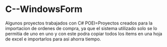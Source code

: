 # C--WindowsForm
Algunos proyectos trabajados con C#
POEI=Proyectos creados para la importacion de ordenes de compra, ya que el sistema utilizado solo se lo permitia de uno en uno y con este podra copiar todos los items en una hoja de excel e importarlos para asi ahorra tiempo.
